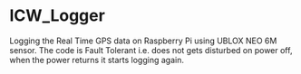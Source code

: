# ICW_Logger
Logging the Real Time GPS data on Raspberry Pi using UBLOX NEO 6M sensor. The code is Fault Tolerant i.e. does not gets disturbed on power off, when the power returns it starts logging again. 
